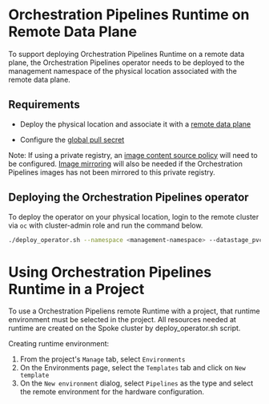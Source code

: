 # Orchestration Pipelines Runtime on Remote Data Plane

To support deploying Orchestration Pipelines Runtime on a remote data plane, the Orchestration Pipelines operator needs to be deployed to the management namespace of the physical location associated with the remote data plane.

## Requirements

- Deploy the physical location and associate it with a [remote data plane](https://www.ibm.com/docs/en/software-hub/5.1.x?topic=installing-setting-up-remote-physical-location)

- Configure the [global pull secret](https://www.ibm.com/docs/en/software-hub/5.1.x?topic=cluster-updating-global-image-pull-secret)

Note: If using a private registry, an [image content source policy](https://www.ibm.com/docs/en/software-hub/5.1.x?topic=registry-configuring-image-content-source-policy) will need to be configured. [Image mirroring](https://www.ibm.com/docs/en/software-hub/5.1.x?topic=registry-mirroring-images-directly-private-container) will also be needed if the Orchestration Pipelines images has not been mirrored to this private registry.

## Deploying the Orchestration Pipelines operator

To deploy the operator on your physical location, login to the remote cluster via `oc` with cluster-admin role and run the command below.

```bash
./deploy_operator.sh --namespace <management-namespace> --datastage_pvc <rdp-datastage-pvc-name> --storage_class <storage-class-name>
```

# Using Orchestration Pipelines Runtime in a Project

To use a Orchestration Pipeliens remote Runtime with a project, that runtime environment must be selected in the project. All resources needed at runtime are created on the Spoke cluster by deploy_operator.sh script.

Creating runtime environment:

1. From the project's `Manage` tab, select `Environments`
2. On the Environments page, select the `Templates` tab and click on `New template`
3. On the `New environment` dialog, select `Pipelines` as the type and select the remote environment for the hardware configuration.
